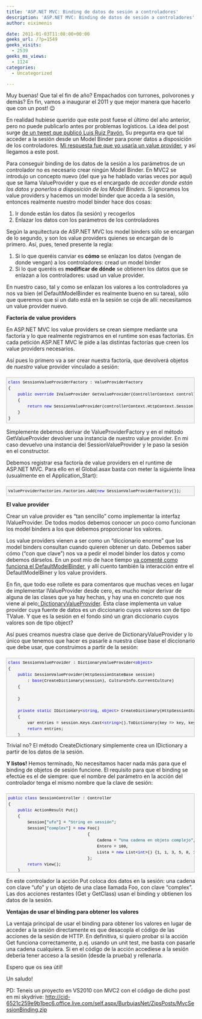 ```yaml
---
title: 'ASP.NET MVC: Binding de datos de sesión a controladores'
description: 'ASP.NET MVC: Binding de datos de sesión a controladores'
author: eiximenis

date: 2011-01-03T11:08:00+00:00
geeks_url: /?p=1549
geeks_visits:
  - 2539
geeks_ms_views:
  - 1124
categories:
  - Uncategorized

---
```

Muy buenas! Que tal el fin de año? Empachados con turrones, polvorones y demás? En fin, vamos a inaugurar el 2011 y que mejor manera que hacerlo que con un post! 😉

En realidad hubiese querido que este post fuese el último del año anterior, pero no puede publicarlo antes por problemas logísticos. La idea del post surge <a target="_blank" href="http://twitter.com/luisruizpavon/status/20062211649052672" rel="noopener noreferrer">de un tweet que publicó Luis Ruiz Pavón.</a> Su pregunta era que tal acceder a la sesión desde un Model Binder para poner datos a disposición de los controladores. <a target="_blank" href="http://twitter.com/eiximenis/status/20062646694846464" rel="noopener noreferrer">Mi respuesta fue que yo usaría un value provider</a>, y así llegamos a este post.

Para conseguir binding de los datos de la sesión a los parámetros de un controlador no es necesario crear ningún Model Binder. En MVC2 se introdujo un concepto nuevo (del que ya he hablado varias veces por aquí) que se llama ValueProvider y que es el encargado de _acceder donde están los datos y ponerlos a disposición de los Model Binders_. Si ignoramos los value providers y hacemos un model binder que acceda a la sesión, entonces realmente nuestro model binder hace dos cosas:

  1. Ir donde están los datos (la sesión) y recogerlos
  2. Enlazar los datos con los parámetros de los controladores

Según la arquitectura de ASP.NET MVC los model binders sólo se encargan de lo segundo, y son los value providers quienes se encargan de lo primero. Así, pues, tened presente la regla:

  1. Si lo que queréis canviar es **cómo** se enlazan los datos (vengan de donde vengan) a los controladores: cread un model binder
  2. Si lo que queréis es **modificar de dónde** se obtienen los datos que se enlazan a los controladores: usad un value provider.

En nuestro caso, tal y como se enlazan los valores a los controladores ya nos va bien (el DefaultModelBinder es realmente bueno en su tarea), sólo que queremos que si un dato está en la sesión se coja de allí: necesitamos un value provider nuevo.

**Factoría de value providers**

En ASP.NET MVC los value providers se crean siempre mediante una factoría y lo que realmente registramos en el runtime son esas factorías. En cada petición ASP.NET MVC le pide a las distintas factorías que creen los value providers necesarios.

Así pues lo primero va a ser crear nuestra factoría, que devolverá objetos de _nuestro_ value provider vinculado a sesión:

<div id="codeSnippetWrapper" style="text-align: left; line-height: 12pt; background-color: #f4f4f4; margin: 20px 0px 10px; width: 97.5%; font-family: 'Courier New', courier, monospace; direction: ltr; max-height: 200px; font-size: 8pt; overflow: auto; cursor: text; border: silver 1px solid; padding: 4px;">
  <pre id="codeSnippet" style="text-align: left; line-height: 12pt; background-color: #f4f4f4; margin: 0em; width: 100%; font-family: 'Courier New', courier, monospace; direction: ltr; color: black; font-size: 8pt; overflow: visible; border-style: none; padding: 0px;"><span style="color: #0000ff;">class</span> SessionValueProviderFactory : ValueProviderFactory<br />{<br />    <span style="color: #0000ff;">public</span> <span style="color: #0000ff;">override</span> IValueProvider GetValueProvider(ControllerContext controllerContext)<br />    {<br />        <span style="color: #0000ff;">return</span> <span style="color: #0000ff;">new</span> SessionValueProvider(controllerContext.HttpContext.Session);<br />    }<br />}</pre>
</div>

Simplemente debemos derivar de ValueProviderFactory y en el método GetValueProvider devolver una instancia de nuestro value provider. En mi caso devuelvo una instancia del SessionValueProvider y le paso la sesión en el constructor.

Debemos registrar esa factoría de value providers en el runtime de ASP.NET MVC. Para ello en el Global.asax basta con meter la siguiente línea (usualmente en el Application_Start):

<div id="codeSnippetWrapper" style="text-align: left; line-height: 12pt; background-color: #f4f4f4; margin: 20px 0px 10px; width: 97.5%; font-family: 'Courier New', courier, monospace; direction: ltr; max-height: 200px; font-size: 8pt; overflow: auto; cursor: text; border: silver 1px solid; padding: 4px;">
  <pre id="codeSnippet" style="text-align: left; line-height: 12pt; background-color: #f4f4f4; margin: 0em; width: 100%; font-family: 'Courier New', courier, monospace; direction: ltr; color: black; font-size: 8pt; overflow: visible; border-style: none; padding: 0px;">ValueProviderFactories.Factories.Add(<span style="color: #0000ff;">new</span> SessionValueProviderFactory());</pre>
</div>

**El value provider**

Crear un value provider es &ldquo;tan sencillo&rdquo; como implementar la interfaz IValueProvider. De todos modos debemos conocer un poco como funcionan los model binders a los que debemos proporcionar los valores.

Los value providers vienen a ser como un &ldquo;diccionario enorme&rdquo; que los model binders consultan cuando quieren obtener un dato. Debemos saber cómo (&ldquo;con que clave&rdquo;) nos va a pedir el model binder los datos y como debemos dárselos. En un post mío de hace tiempo <a target="_blank" href="/blogs/etomas/archive/2010/05/10/asp-net-mvc-el-defaultmodelbinder.aspx" rel="noopener noreferrer">ya comenté como funciona el DefaultModelBinder</a>, y allí cuento también la interacción entre el DefaultModelBiner y los value providers. 

En fin, que todo ese rollete es para comentaros que muchas veces en lugar de implementar IValueProvider desde cero, es mucho mejor derivar de alguna de las clases que ya hay hechas, y hay una en concreto que nos viene al pelo<a target="_blank" href="http://msdn.microsoft.com/es-es/library/ee703471.aspx" rel="noopener noreferrer">: DictionaryValueProvider<TValue></a>. Esta clase implementa un value provider cuya fuente de datos es un diccionario cuyos valores son de tipo TValue. Y que es la sesión en el fondo sinó un gran diccionario cuyos valores son de tipo object?

Así pues creamos nuestra clase que derive de DictionaryValueProvider y lo único que tenemos que hacer es pasarle a nuestra clase base el diccionario que debe usar, que construimos a partir de la sesión:

<div id="codeSnippetWrapper" style="text-align: left; line-height: 12pt; background-color: #f4f4f4; margin: 20px 0px 10px; width: 97.5%; font-family: 'Courier New', courier, monospace; direction: ltr; max-height: 200px; font-size: 8pt; overflow: auto; cursor: text; border: silver 1px solid; padding: 4px;">
  <pre id="codeSnippet" style="text-align: left; line-height: 12pt; background-color: #f4f4f4; margin: 0em; width: 100%; font-family: 'Courier New', courier, monospace; direction: ltr; color: black; font-size: 8pt; overflow: visible; border-style: none; padding: 0px;"><span style="color: #0000ff;">class</span> SessionValueProvider : DictionaryValueProvider&lt;<span style="color: #0000ff;">object</span>&gt;<br />{<br />    <span style="color: #0000ff;">public</span> SessionValueProvider(HttpSessionStateBase session)<br />        : <span style="color: #0000ff;">base</span>(CreateDictionary(session), CultureInfo.CurrentCulture)<br />    {<br /><br />    }<br /><br />    <span style="color: #0000ff;">private</span> <span style="color: #0000ff;">static</span> IDictionary&lt;<span style="color: #0000ff;">string</span>, <span style="color: #0000ff;">object</span>&gt; CreateDictionary(HttpSessionStateBase session)<br />    {<br />        var entries = session.Keys.Cast&lt;<span style="color: #0000ff;">string</span>&gt;().ToDictionary(key =&gt; key, key =&gt; session[key]);<br />        <span style="color: #0000ff;">return</span> entries;<br />    }<br />}</pre>
</div>

Trivial no? El método CreateDictionary simplemente crea un IDictionary a partir de los datos de la sesión.

**Y listos!** Hemos terminado, No necesitamos hacer nada más para que el binding de objetos de sesión funcione. El requisito para que el binding se efectúe es el de siempre: que el nombre del parámetro en la acción del controlador tenga el mismo nombre que la clave de sesión:

<div id="codeSnippetWrapper" style="text-align: left; line-height: 12pt; background-color: #f4f4f4; margin: 20px 0px 10px; width: 97.5%; font-family: 'Courier New', courier, monospace; direction: ltr; max-height: 200px; font-size: 8pt; overflow: auto; cursor: text; border: silver 1px solid; padding: 4px;">
  <pre id="codeSnippet" style="text-align: left; line-height: 12pt; background-color: #f4f4f4; margin: 0em; width: 100%; font-family: 'Courier New', courier, monospace; direction: ltr; color: black; font-size: 8pt; overflow: visible; border-style: none; padding: 0px;"><span style="color: #0000ff;">public</span> <span style="color: #0000ff;">class</span> SessionController : Controller<br />{<br />    <span style="color: #0000ff;">public</span> ActionResult Put()<br />    {<br />        Session[<span style="color: #006080;">"ufo"</span>] = <span style="color: #006080;">"String en sessión"</span>;<br />        Session[<span style="color: #006080;">"complex"</span>] = <span style="color: #0000ff;">new</span> Foo()<br />                                 {<br />                                     Cadena = <span style="color: #006080;">"Una cadena en objeto complejo"</span>,<br />                                     Entero = 100,<br />                                     Lista = <span style="color: #0000ff;">new</span> List&lt;<span style="color: #0000ff;">int</span>&gt;() {1, 1, 3, 5, 8, 13}<br />                                 };<br />        <span style="color: #0000ff;">return</span> View();<br />    }<br />    <span style="color: #0000ff;">public</span> ActionResult Get(<span style="color: #0000ff;">string</span> ufo)<br />    {<br />        ViewData[<span style="color: #006080;">"data"</span>] = ufo;<br />        <span style="color: #0000ff;">return</span> View();<br />    }<br /><br />    <span style="color: #0000ff;">public</span> ActionResult GetClass(Foo complex)<br />    {<br />        <span style="color: #0000ff;">return</span> View(complex);<br />    }<br />}</pre>
</div>

En este controlador la acción Put coloca dos datos en la sesión: una cadena con clave &ldquo;ufo&rdquo; y un objeto de una clase llamada Foo, con clave &ldquo;complex&rdquo;. Las dos acciones restantes (Get y GetClass) usan el binding y obtienen los datos de la sesión.

**Ventajas de usar el binding para obtener los valores**

La ventaja principal de usar el binding para obtener los valores en lugar de acceder a la sesión directamente es que desacopla el código de las acciones de la sesión de HTTP. En definitiva, si quiero probar si la acción Get funciona correctamente, p.ej. usando un unit test, me basta con pasarle una cadena cualquiera. Si en el código de la acción accediese a la sesión debería tener acceso a la sesión (desde la prueba) y rellenarla.

Espero que os sea útil!

Un saludo!

PD: Teneis un proyecto en VS2010 con MVC2 con el código de dicho post en mi skydrive: <http://cid-6521c259e9b1bec6.office.live.com/self.aspx/BurbujasNet/ZipsPosts/MvcSessionBinding.zip>
